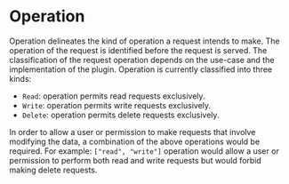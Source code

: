# Operation

Operation delineates the kind of operation a request intends to make. The operation of the request is identified before the request is served. The classification of the request operation depends on the use-case and the implementation of the plugin. Operation is currently classified into three kinds:

- `Read`: operation permits read requests exclusively.
- `Write`: operation permits write requests exclusively.
- `Delete`: operation permits delete requests exclusively.

In order to allow a user or permission to make requests that involve modifying the data, a combination of the above operations would be required. For example: `["read", "write"]` operation would allow a user or permission to perform both read and write requests but would forbid making delete requests.